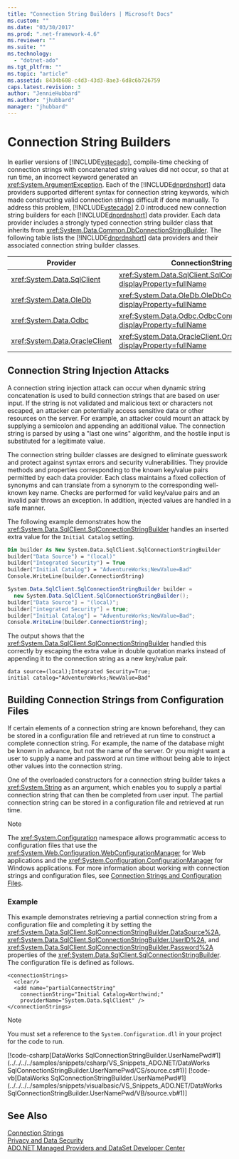 ```yaml
---
title: "Connection String Builders | Microsoft Docs"
ms.custom: ""
ms.date: "03/30/2017"
ms.prod: ".net-framework-4.6"
ms.reviewer: ""
ms.suite: ""
ms.technology: 
  - "dotnet-ado"
ms.tgt_pltfrm: ""
ms.topic: "article"
ms.assetid: 8434b608-c4d3-43d3-8ae3-6d8c6b726759
caps.latest.revision: 3
author: "JennieHubbard"
ms.author: "jhubbard"
manager: "jhubbard"
---
```

# Connection String Builders
In earlier versions of [!INCLUDE[vstecado](../../../../includes/vstecado-md.md)], compile-time checking of connection strings with concatenated string values did not occur, so that at run time, an incorrect keyword generated an <xref:System.ArgumentException>. Each of the [!INCLUDE[dnprdnshort](../../../../includes/dnprdnshort-md.md)] data providers supported different syntax for connection string keywords, which made constructing valid connection strings difficult if done manually. To address this problem, [!INCLUDE[vstecado](../../../../includes/vstecado-md.md)] 2.0 introduced new connection string builders for each [!INCLUDE[dnprdnshort](../../../../includes/dnprdnshort-md.md)] data provider. Each data provider includes a strongly typed connection string builder class that inherits from <xref:System.Data.Common.DbConnectionStringBuilder>. The following table lists the [!INCLUDE[dnprdnshort](../../../../includes/dnprdnshort-md.md)] data providers and their associated connection string builder classes.  
  
|Provider|ConnectionStringBuilder class|  
|--------------|-----------------------------------|  
|<xref:System.Data.SqlClient>|<xref:System.Data.SqlClient.SqlConnectionStringBuilder?displayProperty=fullName>|  
|<xref:System.Data.OleDb>|<xref:System.Data.OleDb.OleDbConnectionStringBuilder?displayProperty=fullName>|  
|<xref:System.Data.Odbc>|<xref:System.Data.Odbc.OdbcConnectionStringBuilder?displayProperty=fullName>|  
|<xref:System.Data.OracleClient>|<xref:System.Data.OracleClient.OracleConnectionStringBuilder?displayProperty=fullName>|  
  
## Connection String Injection Attacks  
 A connection string injection attack can occur when dynamic string concatenation is used to build connection strings that are based on user input. If the string is not validated and malicious text or characters not escaped, an attacker can potentially access sensitive data or other resources on the server. For example, an attacker could mount an attack by supplying a semicolon and appending an additional value. The connection string is parsed by using a "last one wins" algorithm, and the hostile input is substituted for a legitimate value.  
  
 The connection string builder classes are designed to eliminate guesswork and protect against syntax errors and security vulnerabilities. They provide methods and properties corresponding to the known key/value pairs permitted by each data provider. Each class maintains a fixed collection of synonyms and can translate from a synonym to the corresponding well-known key name. Checks are performed for valid key/value pairs and an invalid pair throws an exception. In addition, injected values are handled in a safe manner.  
  
 The following example demonstrates how the <xref:System.Data.SqlClient.SqlConnectionStringBuilder> handles an inserted extra value for the `Initial Catalog` setting.  
  
```vb  
Dim builder As New System.Data.SqlClient.SqlConnectionStringBuilder  
builder("Data Source") = "(local)"  
builder("Integrated Security") = True  
builder("Initial Catalog") = "AdventureWorks;NewValue=Bad"  
Console.WriteLine(builder.ConnectionString)  
```  
  
```csharp  
System.Data.SqlClient.SqlConnectionStringBuilder builder =  
  new System.Data.SqlClient.SqlConnectionStringBuilder();  
builder["Data Source"] = "(local)";  
builder["integrated Security"] = true;  
builder["Initial Catalog"] = "AdventureWorks;NewValue=Bad";  
Console.WriteLine(builder.ConnectionString);  
```  
  
 The output shows that the <xref:System.Data.SqlClient.SqlConnectionStringBuilder> handled this correctly by escaping the extra value in double quotation marks instead of appending it to the connection string as a new key/value pair.  
  
```  
data source=(local);Integrated Security=True;  
initial catalog="AdventureWorks;NewValue=Bad"  
```  
  
## Building Connection Strings from Configuration Files  
 If certain elements of a connection string are known beforehand, they can be stored in a configuration file and retrieved at run time to construct a complete connection string. For example, the name of the database might be known in advance, but not the name of the server. Or you might want a user to supply a name and password at run time without being able to inject other values into the connection string.  
  
 One of the overloaded constructors for a connection string builder takes a <xref:System.String> as an argument, which enables you to supply a partial connection string that can then be completed from user input. The partial connection string can be stored in a configuration file and retrieved at run time.  
  
> [!NOTE]
>  The <xref:System.Configuration> namespace allows programmatic access to configuration files that use the <xref:System.Web.Configuration.WebConfigurationManager> for Web applications and the <xref:System.Configuration.ConfigurationManager> for Windows applications. For more information about working with connection strings and configuration files, see [Connection Strings and Configuration Files](../../../../docs/framework/data/adonet/connection-strings-and-configuration-files.md).  
  
### Example  
 This example demonstrates retrieving a partial connection string from a configuration file and completing it by setting the <xref:System.Data.SqlClient.SqlConnectionStringBuilder.DataSource%2A>, <xref:System.Data.SqlClient.SqlConnectionStringBuilder.UserID%2A>, and <xref:System.Data.SqlClient.SqlConnectionStringBuilder.Password%2A> properties of the <xref:System.Data.SqlClient.SqlConnectionStringBuilder>. The configuration file is defined as follows.  
  
```  
<connectionStrings>  
  <clear/>  
  <add name="partialConnectString"   
    connectionString="Initial Catalog=Northwind;"  
    providerName="System.Data.SqlClient" />  
</connectionStrings>  
```  
  
> [!NOTE]
>  You must set a reference to the `System.Configuration.dll` in your project for the code to run.  
  
 [!code-csharp[DataWorks SqlConnectionStringBuilder.UserNamePwd#1](../../../../samples/snippets/csharp/VS_Snippets_ADO.NET/DataWorks SqlConnectionStringBuilder.UserNamePwd/CS/source.cs#1)]
 [!code-vb[DataWorks SqlConnectionStringBuilder.UserNamePwd#1](../../../../samples/snippets/visualbasic/VS_Snippets_ADO.NET/DataWorks SqlConnectionStringBuilder.UserNamePwd/VB/source.vb#1)]  
  
## See Also  
 [Connection Strings](../../../../docs/framework/data/adonet/connection-strings-in-ado-net.md)   
 [Privacy and Data Security](../../../../docs/framework/data/adonet/privacy-and-data-security.md)   
 [ADO.NET Managed Providers and DataSet Developer Center](http://go.microsoft.com/fwlink/?LinkId=217917)